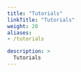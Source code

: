 ```yaml
---
title: "Tutorials"
linkTitle: "Tutorials"
weight: 20
aliases:
- /tutorials

description: >
  Tutorials
---
```

